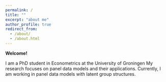 ```yaml
---
permalink: /
title: ""
excerpt: "about me"
author_profile: true
redirect_from: 
  - /about/
  - /about.html
---
```


**Welcome!**

I am a PhD student in Econometrics at the University of Groningen
My research focuses on panel data models and their applications. Currently, I am working in panel data models with latent group structures.

